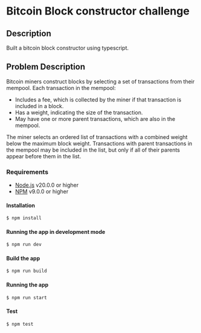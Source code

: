 # Bitcoin Block constructor challenge

## Description

Built a bitcoin block constructor using typescript.

## Problem Description

Bitcoin miners construct blocks by selecting a set of transactions from their mempool. Each transaction in the mempool:

- Includes a fee, which is collected by the miner if that transaction is included in a block.
- Has a weight, indicating the size of the transaction.
- May have one or more parent transactions, which are also in the mempool.

The miner selects an ordered list of transactions with a combined weight below the maximum block weight. Transactions with parent transactions in the mempool may be included in the list, but only if all of their parents appear before them in the list.


### Requirements

-   [Node.js](https://nodejs.org/en/) v20.0.0 or higher
-   [NPM](https://www.npmjs.com/) v9.0.0 or higher

#### Installation

```bash
$ npm install
```

#### Running the app in development mode

```bash
$ npm run dev
```

#### Build the app

```bash
$ npm run build
```

#### Running the app

```bash
$ npm run start
```

#### Test

```bash
$ npm test
```

